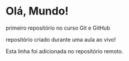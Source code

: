 # Olá, Mundo!
 primeiro repositório no curso Git e GitHub

repositório criado durante uma aula ao vivo!

Esta linha foi adicionada no repositório remoto.
